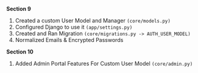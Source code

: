 **Section 9**

1.  Created a custom User Model and Manager `(core/models.py)`
2.  Configured Django to use it `(app/settings.py)`
3.  Created and Ran Migration `(core/migrations.py -> AUTH_USER_MODEL)`
4.  Normalized Emails & Encrypted Passwords

**Section 10**

1.  Added Admin Portal Features For Custom User Model `(core/admin.py)`
